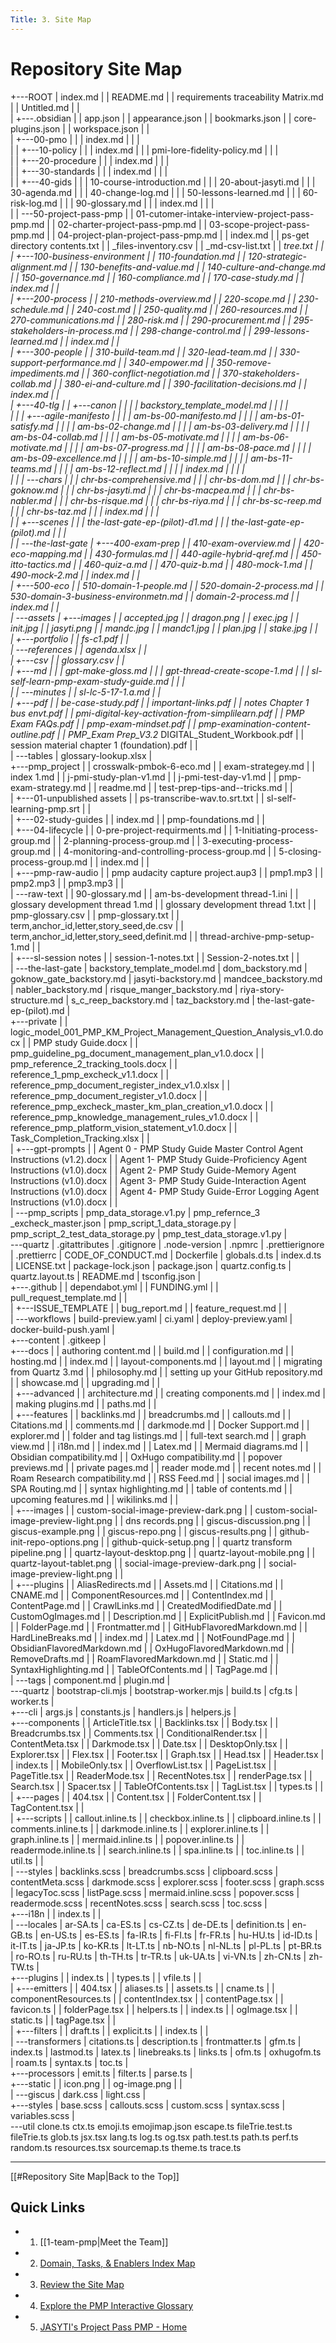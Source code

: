 ```yaml
---
Title: 3. Site Map
---
```

# Repository Site Map
     
+---ROOT
|   index.md
|   |   README.md
|   |   requirements traceability Matrix.md
|   |   Untitled.md
|   |   
|   +---.obsidian
|   |       app.json
|   |       appearance.json
|   |       bookmarks.json
|   |       core-plugins.json
|   |       workspace.json
|   |       
|   +---00-pmo
|   |   |   index.md
|   |   |   
|   |   +---10-policy
|   |   |       index.md
|   |   |       pmi-lore-fidelity-policy.md
|   |   |       
|   |   +---20-procedure
|   |   |       index.md
|   |   |       
|   |   +---30-standards
|   |   |       index.md
|   |   |       
|   |   +---40-gids
|   |   |       10-course-introduction.md
|   |   |       20-about-jasyti.md
|   |   |       30-agenda.md
|   |   |       40-change-log.md
|   |   |       50-lessons-learned.md
|   |   |       60-risk-log.md
|   |   |       90-glossary.md
|   |   |       index.md
|   |   |       
|   |   \---50-project-pass-pmp
|   |           01-cutomer-intake-interview-project-pass-pmp.md
|   |           02-charter-project-pass-pmp.md
|   |           03-scope-project-pass-pmp.md
|   |           04-project-plan-project-pass-pmp.md
|   |           index.md
|   |           ps-get directory contents.txt
|   |           _files-inventory.csv
|   |           _md-csv-list.txt
|   |           _tree.txt
|   |           
|   +---100-business-environment
|   |       110-foundation.md
|   |       120-strategic-alignment.md
|   |       130-benefits-and-value.md
|   |       140-culture-and-change.md
|   |       150-governance.md
|   |       160-compliance.md
|   |       170-case-study.md
|   |       index.md
|   |       
|   +---200-process
|   |       210-methods-overview.md
|   |       220-scope.md
|   |       230-schedule.md
|   |       240-cost.md
|   |       250-quality.md
|   |       260-resources.md
|   |       270-communications.md
|   |       280-risk.md
|   |       290-procurement.md
|   |       295-stakeholders-in-process.md
|   |       298-change-control.md
|   |       299-lessons-learned.md
|   |       index.md
|   |       
|   +---300-people
|   |       310-build-team.md
|   |       320-lead-team.md
|   |       330-support-performance.md
|   |       340-empower.md
|   |       350-remove-impediments.md
|   |       360-conflict-negotiation.md
|   |       370-stakeholders-collab.md
|   |       380-ei-and-culture.md
|   |       390-facilitation-decisions.md
|   |       index.md
|   |       
|   +---40-tlg
|   |   +---canon
|   |   |   |   backstory_template_model.md
|   |   |   |   
|   |   |   +---agile-manifesto
|   |   |   |       am-bs-00-manifesto.md
|   |   |   |       am-bs-01-satisfy.md
|   |   |   |       am-bs-02-change.md
|   |   |   |       am-bs-03-delivery.md
|   |   |   |       am-bs-04-collab.md
|   |   |   |       am-bs-05-motivate.md
|   |   |   |       am-bs-06-motivate.md
|   |   |   |       am-bs-07-progress.md
|   |   |   |       am-bs-08-pace.md
|   |   |   |       am-bs-09-excellence.md
|   |   |   |       am-bs-10-simple.md
|   |   |   |       am-bs-11-teams.md
|   |   |   |       am-bs-12-reflect.md
|   |   |   |       index.md
|   |   |   |       
|   |   |   \---chars
|   |   |           chr-bs-comprehensive.md
|   |   |           chr-bs-dom.md
|   |   |           chr-bs-goknow.md
|   |   |           chr-bs-jasyti.md
|   |   |           chr-bs-macpea.md
|   |   |           chr-bs-nabler.md
|   |   |           chr-bs-risque.md
|   |   |           chr-bs-riya.md
|   |   |           chr-bs-sc-reep.md
|   |   |           chr-bs-taz.md
|   |   |           index.md
|   |   |           
|   |   +---scenes
|   |   |       the-last-gate-ep-(pilot)-d1.md
|   |   |       the-last-gate-ep-(pilot).md
|   |   |       
|   |   \---the-last-gate
|   +---400-exam-prep
|   |       410-exam-overview.md
|   |       420-eco-mapping.md
|   |       430-formulas.md
|   |       440-agile-hybrid-qref.md
|   |       450-itto-tactics.md
|   |       460-quiz-a.md
|   |       470-quiz-b.md
|   |       480-mock-1.md
|   |       490-mock-2.md
|   |       index.md
|   |       
|   +---500-eco
|   |       510-domain-1-people.md
|   |       520-domain-2-process.md
|   |       530-domain-3-business-environmetn.md
|   |       domain-2-process.md
|   |       index.md
|   |       
|   \---assets
|       +---images
|       |       accepted.jpg
|       |       dragon.png
|       |       exec.jpg
|       |       init.jpg
|       |       jasyti.png
|       |       mandc.jpg
|       |       mandc1.jpg
|       |       plan.jpg
|       |       stake.jpg
|       |       
|       +---portfolio
|       |       fs-c1.pdf
|       |       
|       \---references
|           |   agenda.xlsx
|           |   
|           +---csv
|           |       glossary.csv
|           |       
|           +---md
|           |   |   gpt-make-gloss.md
|           |   |   gpt-thread-create-scope-1.md
|           |   |   sl-self-learn-pmp-exam-study-guide.md
|           |   |   
|           |   \---minutes
|           |           sl-lc-5-17-1.a.md
|           |           
|           +---pdf
|           |       be-case-study.pdf
|           |       important-links.pdf
|           |       notes Chapter 1 bus envt.pdf
|           |       pmi-digital-key-activation-from-simplilearn.pdf
|           |       PMP Exam FAQs.pdf
|           |       pmp-exam-mindset.pdf
|           |       pmp-examination-content-outline.pdf
|           |       PMP_Exam Prep_V3.2_ DIGITAL_Student_Workbook.pdf
|           |       session material chapter 1 (foundation).pdf
|           |       
|           \---tables
|                   glossary-lookup.xlsx
|                   
+---pmp_project
|   |   crosswalk-pmbok-6-eco.md
|   |   exam-strategey.md
|   |   index 1.md
|   |   j-pmi-study-plan-v1.md
|   |   j-pmi-test-day-v1.md
|   |   pmp-exam-strategy.md
|   |   readme.md
|   |   test-prep-tips-and--tricks.md
|   |   
|   +---01-unpublished assets
|   |       ps-transcribe-wav.to.srt.txt
|   |       sl-self-learning-pmp.srt
|   |       
|   +---02-study-guides
|   |       index.md
|   |       pmp-foundations.md
|   |       
|   +---04-lifecycle
|   |       0-pre-project-requirments.md
|   |       1-Initiating-process-group.md
|   |       2-planning-process-group.md
|   |       3-executing-process-group.md
|   |       4-monitoring-and-controlling-process-group.md
|   |       5-closing-process-group.md
|   |       index.md
|   |       
|   +---pmp-raw-audio
|   |       pmp audacity capture project.aup3
|   |       pmp1.mp3
|   |       pmp2.mp3
|   |       pmp3.mp3
|   |       
|   \---raw-text
|       |   90-glossary.md
|       |   am-bs-development thread-1.ini
|       |   glossary development thread 1.md
|       |   glossary development thread 1.txt
|       |   pmp-glossary.csv
|       |   pmp-glossary.txt
|       |   term,anchor_id,letter,story_seed,de.csv
|       |   term,anchor_id,letter,story_seed,definit.md
|       |   thread-archive-pmp-setup-1.md
|       |   
|       +---sl-session notes
|       |       session-1-notes.txt
|       |       Session-2-notes.txt
|       |       
|       \---the-last-gate
|               backstory_template_model.md
|               dom_backstory.md
|               goknow_gate_backstory.md
|               jasyti-backstory.md
|               mandcee_backstory.md
|               nabler_backstory.md
|               risque_manger_backstory.md
|               riya-story-structure.md
|               s_c_reep_backstory.md
|               taz_backstory.md
|               the-last-gate-ep-(pilot).md
|               
+---private
|   |   logic_model_001_PMP_KM_Project_Management_Question_Analysis_v1.0.docx
|   |   PMP study Guide.docx
|   |   pmp_guideline_pg_document_management_plan_v1.0.docx
|   |   pmp_reference_2_tracking_tools.docx
|   |   reference_1_pmp_excheck_v1.1.docx
|   |   reference_pmp_document_register_index_v1.0.xlsx
|   |   reference_pmp_document_register_v1.0.docx
|   |   reference_pmp_excheck_master_km_plan_creation_v1.0.docx
|   |   reference_pmp_knowledge_management_rules_v1.0.docx
|   |   reference_pmp_platform_vision_statement_v1.0.docx
|   |   Task_Completion_Tracking.xlsx
|   |   
|   +---gpt-prompts
|   |       Agent 0 - PMP Study Guide Master Control Agent Instructions (v1.2).docx
|   |       Agent 1- PMP Study Guide-Proficiency Agent Instructions (v1.0).docx
|   |       Agent 2- PMP Study Guide-Memory Agent Instructions (v1.0).docx
|   |       Agent 3- PMP Study Guide-Interaction Agent Instructions (v1.0).docx
|   |       Agent 4- PMP Study Guide-Error Logging Agent Instructions (v1.0).docx
|   |       
|   \---pmp_scripts
|           pmp_data_storage.v1.py
|           pmp_refernce_3 _excheck_master.json
|           pmp_script_1_data_storage.py
|           pmp_script_2_test_data_storage.py
|           pmp_test_data_storage.v1.py
|           
\---quartz
    |   .gitattributes
    |   .gitignore
    |   .node-version
    |   .npmrc
    |   .prettierignore
    |   .prettierrc
    |   CODE_OF_CONDUCT.md
    |   Dockerfile
    |   globals.d.ts
    |   index.d.ts
    |   LICENSE.txt
    |   package-lock.json
    |   package.json
    |   quartz.config.ts
    |   quartz.layout.ts
    |   README.md
    |   tsconfig.json
    |   
    +---.github
    |   |   dependabot.yml
    |   |   FUNDING.yml
    |   |   pull_request_template.md
    |   |   
    |   +---ISSUE_TEMPLATE
    |   |       bug_report.md
    |   |       feature_request.md
    |   |       
    |   \---workflows
    |           build-preview.yaml
    |           ci.yaml
    |           deploy-preview.yaml
    |           docker-build-push.yaml
    |           
    +---content
    |       .gitkeep
    |       
    +---docs
    |   |   authoring content.md
    |   |   build.md
    |   |   configuration.md
    |   |   hosting.md
    |   |   index.md
    |   |   layout-components.md
    |   |   layout.md
    |   |   migrating from Quartz 3.md
    |   |   philosophy.md
    |   |   setting up your GitHub repository.md
    |   |   showcase.md
    |   |   upgrading.md
    |   |   
    |   +---advanced
    |   |       architecture.md
    |   |       creating components.md
    |   |       index.md
    |   |       making plugins.md
    |   |       paths.md
    |   |       
    |   +---features
    |   |       backlinks.md
    |   |       breadcrumbs.md
    |   |       callouts.md
    |   |       Citations.md
    |   |       comments.md
    |   |       darkmode.md
    |   |       Docker Support.md
    |   |       explorer.md
    |   |       folder and tag listings.md
    |   |       full-text search.md
    |   |       graph view.md
    |   |       i18n.md
    |   |       index.md
    |   |       Latex.md
    |   |       Mermaid diagrams.md
    |   |       Obsidian compatibility.md
    |   |       OxHugo compatibility.md
    |   |       popover previews.md
    |   |       private pages.md
    |   |       reader mode.md
    |   |       recent notes.md
    |   |       Roam Research compatibility.md
    |   |       RSS Feed.md
    |   |       social images.md
    |   |       SPA Routing.md
    |   |       syntax highlighting.md
    |   |       table of contents.md
    |   |       upcoming features.md
    |   |       wikilinks.md
    |   |       
    |   +---images
    |   |       custom-social-image-preview-dark.png
    |   |       custom-social-image-preview-light.png
    |   |       dns records.png
    |   |       giscus-discussion.png
    |   |       giscus-example.png
    |   |       giscus-repo.png
    |   |       giscus-results.png
    |   |       github-init-repo-options.png
    |   |       github-quick-setup.png
    |   |       quartz transform pipeline.png
    |   |       quartz-layout-desktop.png
    |   |       quartz-layout-mobile.png
    |   |       quartz-layout-tablet.png
    |   |       social-image-preview-dark.png
    |   |       social-image-preview-light.png
    |   |       
    |   +---plugins
    |   |       AliasRedirects.md
    |   |       Assets.md
    |   |       Citations.md
    |   |       CNAME.md
    |   |       ComponentResources.md
    |   |       ContentIndex.md
    |   |       ContentPage.md
    |   |       CrawlLinks.md
    |   |       CreatedModifiedDate.md
    |   |       CustomOgImages.md
    |   |       Description.md
    |   |       ExplicitPublish.md
    |   |       Favicon.md
    |   |       FolderPage.md
    |   |       Frontmatter.md
    |   |       GitHubFlavoredMarkdown.md
    |   |       HardLineBreaks.md
    |   |       index.md
    |   |       Latex.md
    |   |       NotFoundPage.md
    |   |       ObsidianFlavoredMarkdown.md
    |   |       OxHugoFlavoredMarkdown.md
    |   |       RemoveDrafts.md
    |   |       RoamFlavoredMarkdown.md
    |   |       Static.md
    |   |       SyntaxHighlighting.md
    |   |       TableOfContents.md
    |   |       TagPage.md
    |   |       
    |   \---tags
    |           component.md
    |           plugin.md
    |           
    \---quartz
        |   bootstrap-cli.mjs
        |   bootstrap-worker.mjs
        |   build.ts
        |   cfg.ts
        |   worker.ts
        |   
        +---cli
        |       args.js
        |       constants.js
        |       handlers.js
        |       helpers.js
        |       
        +---components
        |   |   ArticleTitle.tsx
        |   |   Backlinks.tsx
        |   |   Body.tsx
        |   |   Breadcrumbs.tsx
        |   |   Comments.tsx
        |   |   ConditionalRender.tsx
        |   |   ContentMeta.tsx
        |   |   Darkmode.tsx
        |   |   Date.tsx
        |   |   DesktopOnly.tsx
        |   |   Explorer.tsx
        |   |   Flex.tsx
        |   |   Footer.tsx
        |   |   Graph.tsx
        |   |   Head.tsx
        |   |   Header.tsx
        |   |   index.ts
        |   |   MobileOnly.tsx
        |   |   OverflowList.tsx
        |   |   PageList.tsx
        |   |   PageTitle.tsx
        |   |   ReaderMode.tsx
        |   |   RecentNotes.tsx
        |   |   renderPage.tsx
        |   |   Search.tsx
        |   |   Spacer.tsx
        |   |   TableOfContents.tsx
        |   |   TagList.tsx
        |   |   types.ts
        |   |   
        |   +---pages
        |   |       404.tsx
        |   |       Content.tsx
        |   |       FolderContent.tsx
        |   |       TagContent.tsx
        |   |       
        |   +---scripts
        |   |       callout.inline.ts
        |   |       checkbox.inline.ts
        |   |       clipboard.inline.ts
        |   |       comments.inline.ts
        |   |       darkmode.inline.ts
        |   |       explorer.inline.ts
        |   |       graph.inline.ts
        |   |       mermaid.inline.ts
        |   |       popover.inline.ts
        |   |       readermode.inline.ts
        |   |       search.inline.ts
        |   |       spa.inline.ts
        |   |       toc.inline.ts
        |   |       util.ts
        |   |       
        |   \---styles
        |           backlinks.scss
        |           breadcrumbs.scss
        |           clipboard.scss
        |           contentMeta.scss
        |           darkmode.scss
        |           explorer.scss
        |           footer.scss
        |           graph.scss
        |           legacyToc.scss
        |           listPage.scss
        |           mermaid.inline.scss
        |           popover.scss
        |           readermode.scss
        |           recentNotes.scss
        |           search.scss
        |           toc.scss
        |           
        +---i18n
        |   |   index.ts
        |   |   
        |   \---locales
        |           ar-SA.ts
        |           ca-ES.ts
        |           cs-CZ.ts
        |           de-DE.ts
        |           definition.ts
        |           en-GB.ts
        |           en-US.ts
        |           es-ES.ts
        |           fa-IR.ts
        |           fi-FI.ts
        |           fr-FR.ts
        |           hu-HU.ts
        |           id-ID.ts
        |           it-IT.ts
        |           ja-JP.ts
        |           ko-KR.ts
        |           lt-LT.ts
        |           nb-NO.ts
        |           nl-NL.ts
        |           pl-PL.ts
        |           pt-BR.ts
        |           ro-RO.ts
        |           ru-RU.ts
        |           th-TH.ts
        |           tr-TR.ts
        |           uk-UA.ts
        |           vi-VN.ts
        |           zh-CN.ts
        |           zh-TW.ts
        |           
        +---plugins
        |   |   index.ts
        |   |   types.ts
        |   |   vfile.ts
        |   |   
        |   +---emitters
        |   |       404.tsx
        |   |       aliases.ts
        |   |       assets.ts
        |   |       cname.ts
        |   |       componentResources.ts
        |   |       contentIndex.tsx
        |   |       contentPage.tsx
        |   |       favicon.ts
        |   |       folderPage.tsx
        |   |       helpers.ts
        |   |       index.ts
        |   |       ogImage.tsx
        |   |       static.ts
        |   |       tagPage.tsx
        |   |       
        |   +---filters
        |   |       draft.ts
        |   |       explicit.ts
        |   |       index.ts
        |   |       
        |   \---transformers
        |           citations.ts
        |           description.ts
        |           frontmatter.ts
        |           gfm.ts
        |           index.ts
        |           lastmod.ts
        |           latex.ts
        |           linebreaks.ts
        |           links.ts
        |           ofm.ts
        |           oxhugofm.ts
        |           roam.ts
        |           syntax.ts
        |           toc.ts
        |           
        +---processors
        |       emit.ts
        |       filter.ts
        |       parse.ts
        |       
        +---static
        |   |   icon.png
        |   |   og-image.png
        |   |   
        |   \---giscus
        |           dark.css
        |           light.css
        |           
        +---styles
        |       base.scss
        |       callouts.scss
        |       custom.scss
        |       syntax.scss
        |       variables.scss
        |       
        \---util
                clone.ts
                ctx.ts
                emoji.ts
                emojimap.json
                escape.ts
                fileTrie.test.ts
                fileTrie.ts
                glob.ts
                jsx.tsx
                lang.ts
                log.ts
                og.tsx
                path.test.ts
                path.ts
                perf.ts
                random.ts
                resources.tsx
                sourcemap.ts
                theme.ts
                trace.ts
                

---
[[#Repository Site Map|Back to the Top]]
## Quick Links
- 1. [[1-team-pmp|Meet the Team]]
- 2. [Domain, Tasks, & Enablers Index Map](05-bonus/1-dte/index.md)
- 3. [Review the Site Map](3-site-map.md)
- 4. [Explore the PMP Interactive Glossary](2-glossary.md)
- 5. [JASYTI's Project Pass PMP - Home](index.md)
